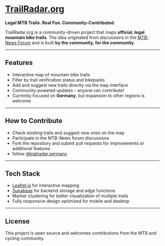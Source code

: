 # [TrailRadar.org](https://trailradar.org)

**Legal MTB Trails. Real Fun. Community-Contributed.**

TrailRadar.org is a community-driven project that maps **official, legal mountain bike trails**. The idea originated from discussions in the [MTB-News Forum](https://www.mtb-news.de/forum/t/sammlung-legaler-trails.941342/) and is built **by the community, for the community**.

---

## Features

- Interactive map of mountain bike trails  
- Filter by trail verification status and bikeparks  
- Add and suggest new trails directly via the map interface  
- Community-powered updates – anyone can contribute!  
- Currently focused on **Germany**, but expansion to other regions is welcome  

---

## How to Contribute

- Check existing trails and suggest new ones on the map  
- Participate in the MTB-News forum discussions  
- Fork the repository and submit pull requests for improvements or additional features  
- follow [@trailradar.germany](https://instagram.com/trailradar.germany)

---

## Tech Stack

- [Leaflet.js](https://leafletjs.com/) for interactive mapping  
- [Supabase](https://supabase.com/) for backend storage and edge functions  
- Marker clustering for better visualization of multiple trails  
- Fully responsive design optimized for mobile and desktop  

---

## License

This project is open source and welcomes contributions from the MTB and cycling community.
